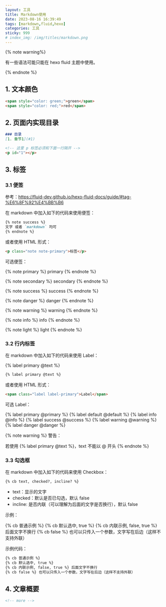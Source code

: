```yaml
---
layout: 工具
title: Markdown使用
date: 2023-08-16 16:39:49
tags: [markdown,fluid,hexo]
categories: 工具
sticky: 999
# index_img: /img/titles/markdown.png
---
```


{% note warning%}

有一些语法可能只能在 hexo fluid 主题中使用。

{% endnote %}

<!-- more -->

## 1. 文本颜色
```md
<span style="color: green;">green</span>
<span style="color: red;">red</span>
```

## 2. 页面内实现目录
```md
### 目录
[1. 章节1](#1)

<!-- 这里 p 标签必须和下面一行隔开 -->
<p id="1"></p>
```

## 3. 标签

### 3.1 便签
参考：https://fluid-dev.github.io/hexo-fluid-docs/guide/#tag-%E6%8F%92%E4%BB%B6

在 markdown 中加入如下的代码来使用便签：

```md
{% note success %}
文字 或者 `markdown` 均可
{% endnote %}
```
或者使用 HTML 形式：
```html
<p class="note note-primary">标签</p>
```
可选便签：

{% note primary %}
primary
{% endnote %}

{% note secondary %}
secondary
{% endnote %}

{% note success %}
success
{% endnote %}

{% note danger %}
danger
{% endnote %}

{% note warning %}
warning
{% endnote %}

{% note info %}
info
{% endnote %}

{% note light %}
light
{% endnote %}

### 3.2 行内标签

在 markdown 中加入如下的代码来使用 Label：

{% label primary @text %}

```md
{% label primary @text %}
```
或者使用 HTML 形式：

```html
<span class="label label-primary">Label</span>
```

可选 Label：

{% label primary @primary %}
{% label default @default %}
{% label info @info %}
{% label success @success %}
{% label warning @warning %}
{% label danger @danger %}



{% note warning %}
警告：

若使用 {% label primary @text %}，text 不能以 @ 开头
{% endnote %}

### 3.3 勾选框

在 markdown 中加入如下的代码来使用 Checkbox：

```md
{% cb text, checked?, incline? %}
```

- text：显示的文字
- checked：默认是否已勾选，默认 false
- incline: 是否内联（可以理解为后面的文字是否换行），默认 false

示例：

{% cb 普通示例 %}
{% cb 默认选中, true %}
{% cb 内联示例, false, true %} 后面文字不换行
{% cb false %} 也可以只传入一个参数，文字写在后边（这样不支持外联）

<p></p>

示例代码：
```md
{% cb 普通示例 %}
{% cb 默认选中, true %}
{% cb 内联示例, false, true %} 后面文字不换行
{% cb false %} 也可以只传入一个参数，文字写在后边（这样不支持外联）
```

## 4. 文章概要
```md
<!-- more -->
```